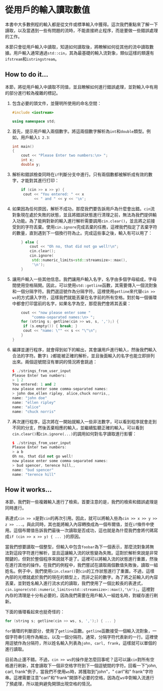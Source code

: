 # 從用戶的輸入讀取數值

本書中大多數例程的輸入都是從文件或標準輸入中獲得。這次我們重點來了解一下讀取，以及當遇到一些有問題的流時，不能直接終止程序，而是要做一些錯誤處理的工作。

本節只會從用戶輸入中讀取，知道如何讀取後，將瞭解如何從其他的流中讀取數據。用戶輸入通常通過`std::cin`，其為最基礎的輸入流對象，類似這樣的類還有`ifstream`和`istringstream`。

## How to do it...

本節，將從用戶輸入中讀取不同值，並且瞭解如何進行錯誤處理，並對輸入中有用的部分進行較為複雜的標記。

1. 包含必要的頭文件，並聲明所使用的命名空間：

   ```c++
   #include <iostream>

   using namespace std;
   ```

2. 首先，提示用戶輸入兩個數字。將這兩個數字解析為`int`和`double`類型。例如，用戶輸入`1 2.3`:

   ```c++
   int main()
   {
       cout << "Please Enter two numbers:\n> ";
       int x;
       double y;
   ```

3. 解析和錯誤檢查同時在`if`判斷分支中進行。只有兩個數都被解析成有效的數字，才能對其進行打印：

   ```c++
       if (cin >> x >> y) {
       	cout << "You entered: " << x
       		 << " and " << y << '\n';
   ```

4. 如果因為任何原因，解析不成功，那麼我們要告訴用戶為什麼會出錯。`cin`流對象現在處於失敗的狀態，並且將錯誤狀態進行清理之前，無法為我們提供輸入功能。為了能夠對新的輸入進行解析需要調用`cin.clear()`，並且將之前接受到的字符丟棄。使用`cin.ignore`完成丟棄的任務，這裡我們指定了丟棄字符的數量，直到遇到下一個換行符為止。完成這些事之後，輸入有可以用了：

   ```c++
       } else {
           cout << "Oh no, that did not go well!\n";
           cin.clear();
           cin.ignore(
           	std::numeric_limits<std::streamsize>::max(),
           	'\n');
       }
   ```

5. 讓用戶輸入一些其他信息。我們讓用戶輸入名字，名字由多個字母組成，字母間使用空格隔開。因此，可以使用`std::getline`函數，其需要傳入一個流對象和一個分隔字符。我們選逗號作為分隔字符。這裡使用`getline`來代替`cin >> ws`的方式讀入字符，這樣我們就能丟棄在名字前的所有空格。對於每一個循環中都會打印當前的名字，如果名字為空，那麼我們會將其丟棄：

   ```c++ 
       cout << "now please enter some "
       		"comma-separated names:\n> ";
       for (string s; getline(cin >> ws, s, ',');) {
       	if (s.empty()) { break; }
       	cout << "name: \"" << s << "\"\n";
       }
   }
   ```

6. 編譯並運行程序，就會得到如下的輸出，其會讓用戶進行輸入，然後我們輸入合法的字符。數字`1 2`都能被正確的解析，並且後面輸入的名字也能立即排列出來。兩個逗號間沒有單詞的情況將會跳過：

   ```c++
   $ ./strings_from_user_input
   Please Enter two numbers:
   > 1 2
   You entered: 1 and 2
   now please enter some comma-separated names:
   > john doe,ellen ripley, alice,chuck norris,,
   name: "john doe"
   name: "ellen ripley"
   name: "alice"
   name: "chuck norris"
   ```

7. 再次運行程序，這次將在一開始就輸入一些非法數字，可以看到程序就會走到不同的分支，然後丟棄相應的輸入，並繼續監聽正確的輸入。可以看到`cin.clear()`和`cin.ignore(...)`的調用如何對名字讀取進行影響：

   ```c++
   $ ./strings_from_user_input
   Please Enter two numbers:
   > a b
   Oh no, that did not go well!
   now please enter some comma-separated names:
   > bud spencer, terence hill,,
   name: "bud spencer"
   name: "terence hill"
   ```

## How it works...

本節，我們對一些複雜輸入進行了檢索。首要注意的是，我們的檢索和錯誤處理是同時進行。

表達式`cin >> x`是對`cin`的再次引用。因此，就可以將輸入些為`cin >> x >> y >> z >> ...`。與此同時，其也能將輸入內容轉換成為一個布爾值，並在`if`條件中使用。這個布爾值告訴我們最後一次讀取是否成功，這也就是為什麼我們會將代碼寫成`if (cin >> x >> y) { ... }`的原因。

當我們想要讀取一個整型，但輸入中包含`foobar`為下一個表示，那麼流對象將無法對這段字符進行解析，並且這讓輸入流的狀態變為失敗。這對於解析來說是非常關鍵的，但對於整個程序來說就不是了。這裡可以將輸入流的狀態進行重置，然後在進行其他的操作。在我們的例程中，我們嘗試在讀取兩個數值失敗後，讀取一組姓名。例子中，我們使用`cin.clear()`對`cin`的工作狀態進行了重置。不過，這樣內部的光標就處於我們的現在的類型上，而非之前的數字。為了將之前輸入的內容丟棄，並對姓名輸入進行流水式的讀取，我們使用了一個比較長的表達式，`  cin.ignore(std::numeric_limits<std::streamsize>::max(),'\n');`。這裡對內存的清理是十分有必要的，因為我們需要在用戶輸入一組姓名時，對緩存進行刷新。

下面的循環看起來也挺奇怪的：

```c++
for (string s; getline(cin >> ws, s, ',');) { ... }
```

`for`循環的判斷部分，使用了`getline`函數。`getline`函數接受一個輸入流對象，一個字符串引用作為輸出，以及一個分隔符。通常，分隔字符代表新的一行。這裡使用逗號作為分隔符，所以姓名輸入列表為`john, carl, frank`，這樣就可以單個的進行讀取。

目前為止還不錯。不過，`cin >> ws`的操作是怎麼回事呢？這可以讓`cin`對所有空格進行刷新，其會讀取下一個非空格字符到下一個逗號間的字符。回看一下"john, carl, frank"例子，當我們不使用`ws`時，將獲取到"john"，" carl"和" frank"字符串。這裡需要注意"carl"和"frank"開頭不必要的空格，因為在`ws`中對輸入流進行了預處理，所以能夠避免開頭出現空格的情況。